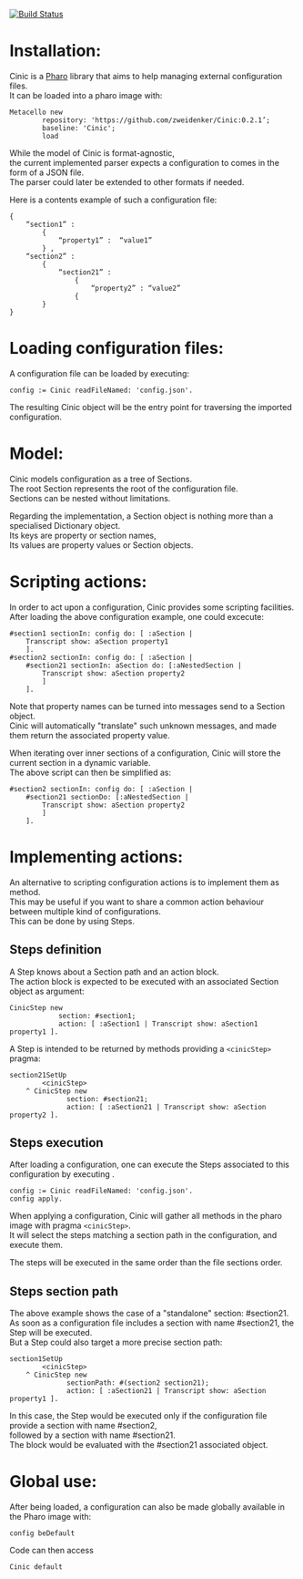 
[![Build Status](https://travis-ci.org/zweidenker/Configurator.svg?branch=master)](https://travis-ci.org/zweidenker/Configurator)

# Installation:

Cinic is a [Pharo](https://pharo.org/) library that aims to help managing external configuration files.  
It can be loaded into a pharo image with:  

```smalltalk
Metacello new
    	repository: 'https://github.com/zweidenker/Cinic:0.2.1’;
    	baseline: 'Cinic';
    	load
```


While the model of Cinic is format-agnostic,  
the current implemented parser expects a configuration to comes in the form of a JSON file.  
The parser could later be extended to other formats if needed.  
 

Here is a contents example of such a configuration file:

```
{ 
	“section1” :
		{
			“property1” :  “value1” 
		} ,
	“section2” :
		{
			“section21” :
				{
					“property2” : “value2”
				{			
		}
}
```

# Loading configuration files:

A configuration file can be loaded by executing:  

```smalltalk
config := Cinic readFileNamed: 'config.json'.
```

The resulting Cinic object will be the entry point for traversing the imported configuration.  

# Model:

Cinic models configuration as a tree of Sections.  
The root Section represents the root of the configuration file.  
Sections can be nested without limitations.  

Regarding the implementation, a Section object is nothing more than a specialised Dictionary object.  
Its keys are property or section names,  
Its values are property values or Section objects.   

# Scripting actions:

In order to act upon a configuration, Cinic provides some scripting facilities.  
After loading the above configuration example, one could excecute:  

```smalltalk
#section1 sectionIn: config do: [ :aSection |
	Transcript show: aSection property1
	].
#section2 sectionIn: config do: [ :aSection |
	#section21 sectionIn: aSection do: [:aNestedSection |
		Transcript show: aSection property2
		]
	].
```

Note that property names can be turned into messages send to a Section object.  
Cinic will automatically "translate" such unknown messages, and made them return the associated property value.  

When iterating over inner sections of a configuration, Cinic will store the current section in a dynamic variable.  
The above script can then be simplified as:  

```smalltalk
#section2 sectionIn: config do: [ :aSection |
	#section21 sectionDo: [:aNestedSection |
		Transcript show: aSection property2
		]
	].
```

# Implementing actions:

An alternative to scripting configuration actions is to implement them as method.  
This may be useful if you want to share a common action behaviour between multiple kind of configurations.  
This can be done by using Steps. 

## Steps definition

A Step knows about a Section path and an action block.   
The action block is expected to be executed with an associated Section object as argument:  

```smalltalk
CinicStep new
			section: #section1;
			action: [ :aSection1 | Transcript show: aSection1 property1 ].
```

A Step is intended to be returned by methods providing a `<cinicStep>` pragma:  
  
```smalltalk
section21SetUp
		<cinicStep>
    ^ CinicStep new
			  section: #section21;
			  action: [ :aSection21 | Transcript show: aSection property2 ].
```
  
## Steps execution  
  
After loading a configuration, one can execute the Steps associated to this configuration by executing . 
  
```smalltalk
config := Cinic readFileNamed: 'config.json'.
config apply.
```

When applying a configuration, Cinic will gather all methods in the pharo image with pragma `<cinicStep>`.  
It will select the steps matching a section path in the configuration, and execute them.  

The steps will be executed in the same order than the file sections order.  


## Steps section path

The above example shows the case of a "standalone" section: #section21.  
As soon as a configuration file includes a section with name #section21, the Step will be executed.  
But a Step could also target a more precise section path: 

```smalltalk
section1SetUp
		<cinicStep>
    ^ CinicStep new
			  sectionPath: #(section2 section21);
			  action: [ :aSection21 | Transcript show: aSection property1 ].
```

In this case, the Step would be executed only if the configuration file provide a section with name #section2,   
followed by a section with name #section21.    
The block would be evaluated with the #section21 associated object.  

# Global use:

After being loaded, a configuration can also be made globally available in the Pharo image with:  

```smalltalk
config beDefault
```

Code can then access   

```smalltalk
Cinic default 
```





